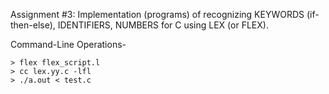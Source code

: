 Assignment #3: Implementation (programs) of recognizing KEYWORDS (if-then-else), IDENTIFIERS, NUMBERS for C using LEX (or FLEX).


Command-Line Operations-
```
> flex flex_script.l
> cc lex.yy.c -lfl
> ./a.out < test.c
```
